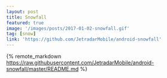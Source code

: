 ```yaml
---
layout: post
title: Snowfall
featured: true
image: '/images/posts/2017-01-02-snowfall.gif'
tag: [snow]
link: 'https://github.com/JetradarMobile/android-snowfall'
---
```


{% remote_markdown https://raw.githubusercontent.com/JetradarMobile/android-snowfall/master/README.md %}
